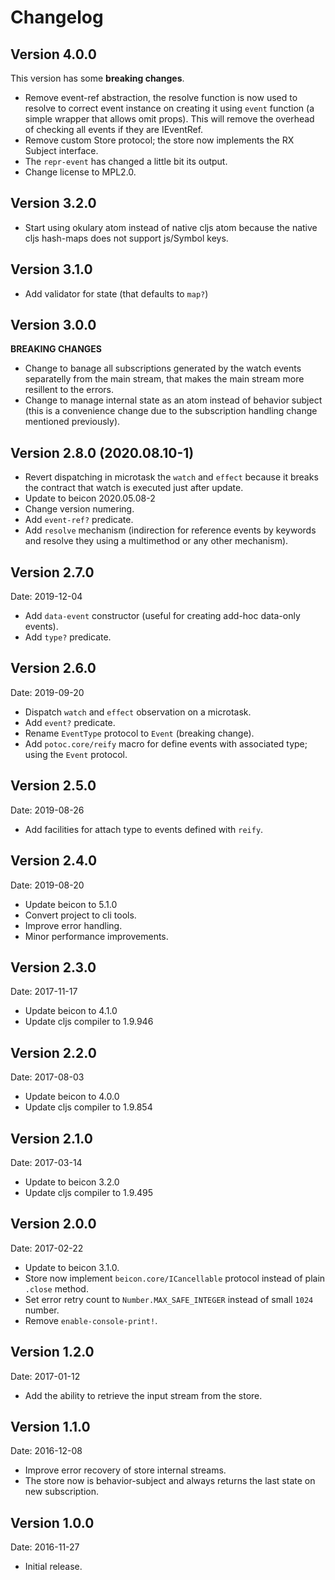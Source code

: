# Changelog #

## Version 4.0.0 ##

This version has some **breaking changes**.

- Remove event-ref abstraction, the resolve function is now used to
  resolve to correct event instance on creating it using `event`
  function (a simple wrapper that allows omit props). This will remove
  the overhead of checking all events if they are IEventRef.
- Remove custom Store protocol; the store now implements the RX Subject
  interface.
- The `repr-event` has changed a little bit its output.
- Change license to MPL2.0.


## Version 3.2.0 ##

- Start using okulary atom instead of native cljs atom because the
  native cljs hash-maps does not support js/Symbol keys.


## Version 3.1.0 ##

- Add validator for state (that defaults to `map?`)

## Version 3.0.0 ##

**BREAKING CHANGES**

- Change to banage all subscriptions generated by the watch events
  separatelly from the main stream, that makes the main stream more
  resillent to the errors.
- Change to manage internal state as an atom instead of behavior
  subject (this is a convenience change due to the subscription
  handling change mentioned previously).


## Version 2.8.0 (2020.08.10-1) ##

- Revert dispatching in microtask the `watch` and `effect` because it breaks
  the contract that watch is executed just after update.
- Update to beicon 2020.05.08-2
- Change version numering.
- Add `event-ref?` predicate.
- Add `resolve` mechanism (indirection for reference events by keywords and resolve
  they using a multimethod or any other mechanism).


## Version 2.7.0 ##

Date: 2019-12-04

- Add `data-event` constructor (useful for creating add-hoc data-only
  events).
- Add `type?` predicate.


## Version 2.6.0 ##

Date: 2019-09-20

- Dispatch `watch` and `effect` observation on a microtask.
- Add `event?` predicate.
- Rename `EventType` protocol to `Event` (breaking change).
- Add `potoc.core/reify` macro for define events with associated type;
  using the `Event` protocol.


## Version 2.5.0 ##

Date: 2019-08-26

- Add facilities for attach type to events defined with `reify`.


## Version 2.4.0 ##

Date: 2019-08-20

- Update beicon to 5.1.0
- Convert project to cli tools.
- Improve error handling.
- Minor performance improvements.

## Version 2.3.0 ##

Date: 2017-11-17

- Update beicon to 4.1.0
- Update cljs compiler to 1.9.946


## Version 2.2.0 ##

Date: 2017-08-03

- Update beicon to 4.0.0
- Update cljs compiler to 1.9.854


## Version 2.1.0 ##

Date: 2017-03-14

- Update to beicon 3.2.0
- Update cljs compiler to 1.9.495


## Version 2.0.0 ##

Date: 2017-02-22

- Update to beicon 3.1.0.
- Store now implement `beicon.core/ICancellable` protocol
  instead of plain `.close` method.
- Set error retry count to `Number.MAX_SAFE_INTEGER`
  instead of small `1024` number.
- Remove `enable-console-print!`.


## Version 1.2.0 ##

Date: 2017-01-12

- Add the ability to retrieve the input stream from the store.


## Version 1.1.0 ##

Date: 2016-12-08

- Improve error recovery of store internal streams.
- The store now is behavior-subject and always returns the last
  state on new subscription.


## Version 1.0.0 ##

Date: 2016-11-27

- Initial release.
